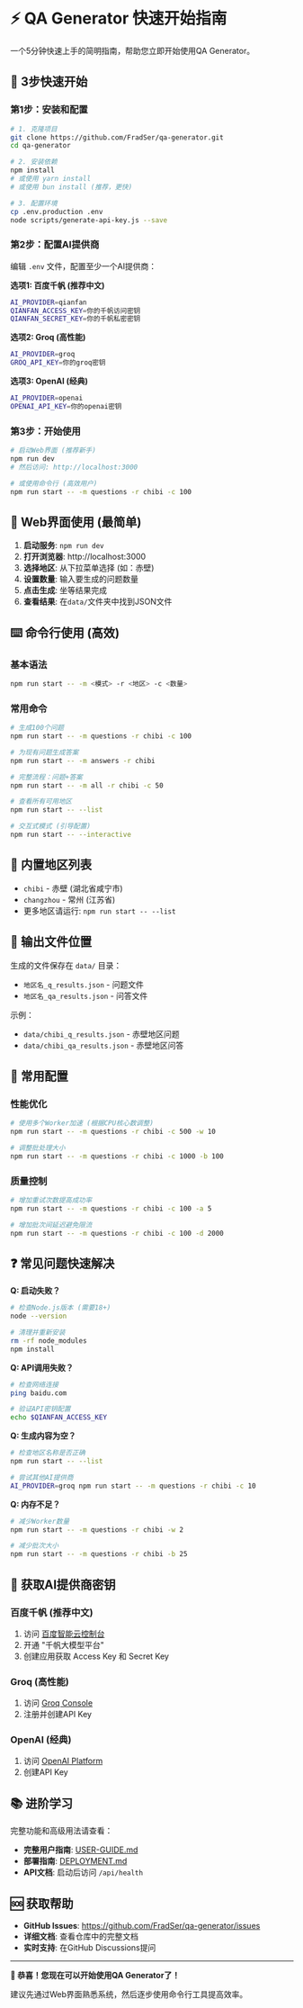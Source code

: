 # ⚡ QA Generator 快速开始指南

一个5分钟快速上手的简明指南，帮助您立即开始使用QA Generator。

## 🎯 3步快速开始

### 第1步：安装和配置

```bash
# 1. 克隆项目
git clone https://github.com/FradSer/qa-generator.git
cd qa-generator

# 2. 安装依赖
npm install
# 或使用 yarn install
# 或使用 bun install (推荐，更快)

# 3. 配置环境
cp .env.production .env
node scripts/generate-api-key.js --save
```

### 第2步：配置AI提供商

编辑 `.env` 文件，配置至少一个AI提供商：

**选项1: 百度千帆 (推荐中文)**
```bash
AI_PROVIDER=qianfan
QIANFAN_ACCESS_KEY=你的千帆访问密钥
QIANFAN_SECRET_KEY=你的千帆私密密钥
```

**选项2: Groq (高性能)**
```bash
AI_PROVIDER=groq  
GROQ_API_KEY=你的groq密钥
```

**选项3: OpenAI (经典)**
```bash
AI_PROVIDER=openai
OPENAI_API_KEY=你的openai密钥
```

### 第3步：开始使用

```bash
# 启动Web界面 (推荐新手)
npm run dev
# 然后访问: http://localhost:3000

# 或使用命令行 (高效用户)
npm run start -- -m questions -r chibi -c 100
```

## 🚀 Web界面使用 (最简单)

1. **启动服务**: `npm run dev`
2. **打开浏览器**: http://localhost:3000
3. **选择地区**: 从下拉菜单选择 (如：赤壁)
4. **设置数量**: 输入要生成的问题数量
5. **点击生成**: 坐等结果完成
6. **查看结果**: 在`data/`文件夹中找到JSON文件

## ⌨️ 命令行使用 (高效)

### 基本语法
```bash
npm run start -- -m <模式> -r <地区> -c <数量>
```

### 常用命令
```bash
# 生成100个问题
npm run start -- -m questions -r chibi -c 100

# 为现有问题生成答案  
npm run start -- -m answers -r chibi

# 完整流程：问题+答案
npm run start -- -m all -r chibi -c 50

# 查看所有可用地区
npm run start -- --list

# 交互式模式 (引导配置)
npm run start -- --interactive
```

## 📍 内置地区列表

- `chibi` - 赤壁 (湖北省咸宁市)
- `changzhou` - 常州 (江苏省)
- 更多地区请运行: `npm run start -- --list`

## 📁 输出文件位置

生成的文件保存在 `data/` 目录：
- `地区名_q_results.json` - 问题文件
- `地区名_qa_results.json` - 问答文件

示例：
- `data/chibi_q_results.json` - 赤壁地区问题
- `data/chibi_qa_results.json` - 赤壁地区问答

## 🔧 常用配置

### 性能优化
```bash
# 使用多个Worker加速 (根据CPU核心数调整)
npm run start -- -m questions -r chibi -c 500 -w 10

# 调整批处理大小
npm run start -- -m questions -r chibi -c 1000 -b 100
```

### 质量控制  
```bash
# 增加重试次数提高成功率
npm run start -- -m questions -r chibi -c 100 -a 5

# 增加批次间延迟避免限流
npm run start -- -m questions -r chibi -c 100 -d 2000
```

## ❓ 常见问题快速解决

**Q: 启动失败？**
```bash
# 检查Node.js版本 (需要18+)
node --version

# 清理并重新安装
rm -rf node_modules
npm install
```

**Q: API调用失败？**  
```bash
# 检查网络连接
ping baidu.com

# 验证API密钥配置
echo $QIANFAN_ACCESS_KEY
```

**Q: 生成内容为空？**
```bash
# 检查地区名称是否正确
npm run start -- --list

# 尝试其他AI提供商
AI_PROVIDER=groq npm run start -- -m questions -r chibi -c 10
```

**Q: 内存不足？**
```bash
# 减少Worker数量
npm run start -- -m questions -r chibi -w 2

# 减少批次大小  
npm run start -- -m questions -r chibi -b 25
```

## 🔗 获取AI提供商密钥

### 百度千帆 (推荐中文)
1. 访问 [百度智能云控制台](https://console.bce.baidu.com/)
2. 开通 "千帆大模型平台"
3. 创建应用获取 Access Key 和 Secret Key

### Groq (高性能)  
1. 访问 [Groq Console](https://console.groq.com/)
2. 注册并创建API Key

### OpenAI (经典)
1. 访问 [OpenAI Platform](https://platform.openai.com/)
2. 创建API Key

## 📚 进阶学习

完整功能和高级用法请查看：
- **完整用户指南**: [USER-GUIDE.md](USER-GUIDE.md)  
- **部署指南**: [DEPLOYMENT.md](DEPLOYMENT.md)
- **API文档**: 启动后访问 `/api/health`

## 🆘 获取帮助

- **GitHub Issues**: https://github.com/FradSer/qa-generator/issues
- **详细文档**: 查看仓库中的完整文档
- **实时支持**: 在GitHub Discussions提问

---

**🎉 恭喜！您现在可以开始使用QA Generator了！**

建议先通过Web界面熟悉系统，然后逐步使用命令行工具提高效率。